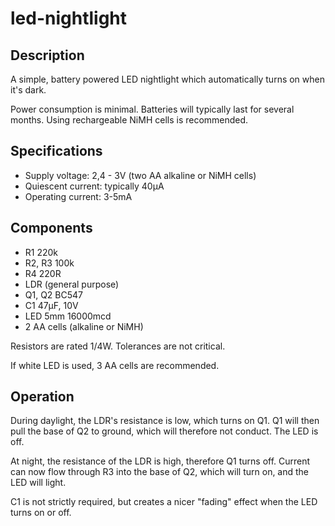 # led-nightlight

## Description
A simple, battery powered LED nightlight which automatically turns on when it's dark.

Power consumption is minimal. Batteries will typically last for several months. Using
rechargeable NiMH cells is recommended.

## Specifications
* Supply voltage: 2,4 - 3V (two AA alkaline or NiMH cells)
* Quiescent current: typically 40µA
* Operating current: 3-5mA

## Components
* R1 220k
* R2, R3 100k
* R4 220R
* LDR (general purpose)
* Q1, Q2 BC547
* C1 47µF, 10V
* LED 5mm 16000mcd
* 2 AA cells (alkaline or NiMH)

Resistors are rated 1/4W. Tolerances are not critical.

If white LED is used, 3 AA cells are recommended.

## Operation
During daylight, the LDR's resistance is low, which turns on Q1. Q1 will then pull the
base of Q2 to ground, which will therefore not conduct. The LED is off.

At night, the resistance of the LDR is high, therefore Q1 turns off. Current can now flow
through R3 into the base of Q2, which will turn on, and the LED will light.

C1 is not strictly required, but creates a nicer "fading" effect when the LED turns on or
off.
